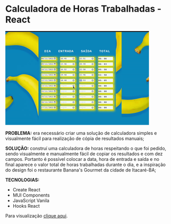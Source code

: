 
<h1 > Calculadora de Horas Trabalhadas - React </h1>


<img src="https://github.com/JessanyKaline/hours-calculator/blob/main/to_readme/calculadoraBananas.gif">


**PROBLEMA:** era necessário criar uma solução de calculadora simples e visualmente fácil para realização de cópia de resultados manuais;

**SOLUÇÃO:** construí uma calculadora de horas respeitando o que foi pedido, sendo visualmente e manualmente fácil de copiar os resultados e com dez campos. Portanto é possível colocar a data, hora de entrada e saída e no final aparece o valor total de horas trabalhadas durante o dia, e a inspiração do design foi o restaurante Banana's Gourmet da cidade de Itacaré-BA;

**TECNOLOGIAS:**  
- Create React 
- MUI Components
- JavaScript Vanila
- Hooks React

Para visualização <a href="https://courageous-melomakarona-961f7d.netlify.app/">clique aqui</a>. 



